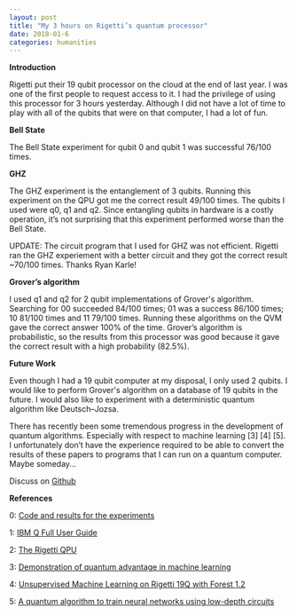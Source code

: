 ```yaml
---
layout: post
title: "My 3 hours on Rigetti’s quantum processor"
date: 2018-01-6
categories: humanities
---
```


**Introduction**

Rigetti put their 19 qubit processor on the cloud at the end of last year. I was one of the first people to request access to it. I had the privilege of using this processor for 3 hours yesterday. Although I did not have a lot of time to play with all of the qubits that were on that computer, I had a lot of fun.

**Bell State**

The Bell State experiment for qubit 0 and qubit 1 was successful 76/100 times.

**GHZ**

The GHZ experiment is the entanglement of 3 qubits. Running this experiment on the QPU got me the correct result 49/100 times.  The qubits I used were  q0, q1 and q2.  Since entangling qubits in hardware is a costly operation, it’s not surprising that this experiment performed worse than the Bell State.

UPDATE: The circuit program that I used for GHZ was not efficient. Rigetti ran the GHZ experiement with a better circuit and they got the correct result ~70/100 times. Thanks Ryan Karle!

**Grover’s algorithm**

I used q1 and q2 for 2 qubit implementations of Grover's algorithm. Searching for 00 succeeded 84/100 times; 01 was a success 86/100 times; 10 81/100 times and 11 79/100 times. Running these algorithms on the QVM gave the correct answer 100% of the time. Grover’s algorithm is probabilistic, so the results from this processor was good because it gave the correct result with a high probability (82.5%).

**Future Work**

Even though I had a 19 qubit computer at my disposal, I only used 2 qubits. I would like to perform Grover's algorithm on a database of 19 qubits in the future.  I would also like to experiment with a deterministic quantum algorithm like Deutsch–Jozsa.

There has recently been some tremendous progress in the development of quantum algorithms. Especially with respect to machine learning [3] [4] [5].  I unfortunately don’t have the experience required to be able to convert the results of these papers to programs that I can run on a quantum computer. Maybe someday...

Discuss on [Github]

**References**

0: [Code and results for the experiments] 

1: [IBM Q Full User Guide] 

2: [The Rigetti QPU]

3: [Demonstration of quantum advantage in machine learning] 

4: [Unsupervised Machine Learning on Rigetti 19Q with Forest 1.2] 

5: [A quantum algorithm to train neural networks using low-depth circuits]

[Github]: https://github.com/vtomole/vtomole.github.io/issues/10
[Code and results for the experiments]: https://github.com/QCHackers/qchackers/tree/master/pyquil

[IBM Q Full User Guide]: https://quantumexperience.ng.bluemix.net/proxy/tutorial/full-user-guide/introduction.html

[The Rigetti QPU]: http://pyquil.readthedocs.io/en/latest/qpu_overview.html

[Demonstration of quantum advantage in machine learning]: https://www.nature.com/articles/s41534-017-0017-3

[Unsupervised Machine Learning on Rigetti 19Q with Forest 1.2]: https://medium.com/rigetti/unsupervised-machine-learning-on-rigetti-19q-with-forest-1-2-39021339699

[A quantum algorithm to train neural networks using low-depth circuits]: https://arxiv.org/abs/1712.05304
